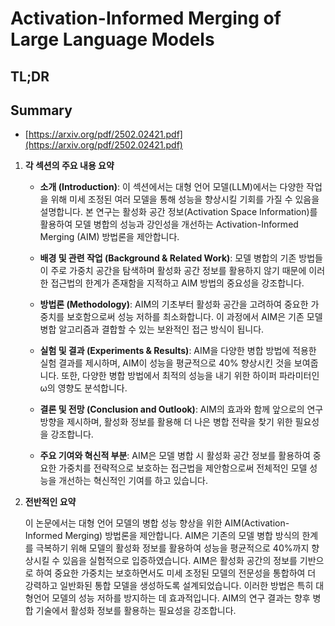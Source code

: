 # Activation-Informed Merging of Large Language Models
## TL;DR
## Summary
- [https://arxiv.org/pdf/2502.02421.pdf](https://arxiv.org/pdf/2502.02421.pdf)

1. **각 섹션의 주요 내용 요약**

   - **소개 (Introduction)**: 이 섹션에서는 대형 언어 모델(LLM)에서는 다양한 작업을 위해 미세 조정된 여러 모델을 통해 성능을 향상시킬 기회를 가질 수 있음을 설명합니다. 본 연구는 활성화 공간 정보(Activation Space Information)를 활용하여 모델 병합의 성능과 강인성을 개선하는 Activation-Informed Merging (AIM) 방법론을 제안합니다.

   - **배경 및 관련 작업 (Background & Related Work)**: 모델 병합의 기존 방법들이 주로 가중치 공간을 탐색하며 활성화 공간 정보를 활용하지 않기 때문에 이러한 접근법의 한계가 존재함을 지적하고 AIM 방법의 중요성을 강조합니다.

   - **방법론 (Methodology)**: AIM의 기초부터 활성화 공간을 고려하여 중요한 가중치를 보호함으로써 성능 저하를 최소화합니다. 이 과정에서 AIM은 기존 모델 병합 알고리즘과 결합할 수 있는 보완적인 접근 방식이 됩니다.

   - **실험 및 결과 (Experiments & Results)**: AIM을 다양한 병합 방법에 적용한 실험 결과를 제시하며, AIM이 성능을 평균적으로 40% 향상시킨 것을 보여줍니다. 또한, 다양한 병합 방법에서 최적의 성능을 내기 위한 하이퍼 파라미터인 ω의 영향도 분석합니다.

   - **결론 및 전망 (Conclusion and Outlook)**: AIM의 효과와 함께 앞으로의 연구 방향을 제시하며, 활성화 정보를 활용해 더 나은 병합 전략을 찾기 위한 필요성을 강조합니다.

   - **주요 기여와 혁신적 부분**: AIM은 모델 병합 시 활성화 공간 정보를 활용하여 중요한 가중치를 전략적으로 보호하는 접근법을 제안함으로써 전체적인 모델 성능을 개선하는 혁신적인 기여를 하고 있습니다.

2. **전반적인 요약**

   이 논문에서는 대형 언어 모델의 병합 성능 향상을 위한 AIM(Activation-Informed Merging) 방법론을 제안합니다. AIM은 기존의 모델 병합 방식의 한계를 극복하기 위해 모델의 활성화 정보를 활용하여 성능을 평균적으로 40%까지 향상시킬 수 있음을 실험적으로 입증하였습니다. AIM은 활성화 공간의 정보를 기반으로 하여 중요한 가중치는 보호하면서도 미세 조정된 모델의 전문성을 통합하여 더 강력하고 일반화된 통합 모델을 생성하도록 설계되었습니다. 이러한 방법은 특히 대형언어 모델의 성능 저하를 방지하는 데 효과적입니다. AIM의 연구 결과는 향후 병합 기술에서 활성화 정보를 활용하는 필요성을 강조합니다.